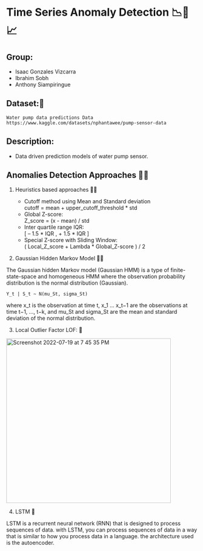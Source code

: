 # Time Series Anomaly Detection :chart_with_downwards_trend::rotating_light::chart_with_upwards_trend:

## Group:
    
- Isaac Gonzales Vizcarra
- Ibrahim Sobh
- Anthony Siampiringue

## Dataset::potable_water:
    Water pump data predictions Data
    https://www.kaggle.com/datasets/nphantawee/pump-sensor-data
        
## Description:
- Data driven prediction models of water pump sensor.
 

## Anomalies Detection Approaches :scientist:

1. Heuristics based approaches  :man_cook:
    - Cutoff method using Mean and Standard deviation</br> cutoff = mean + upper_cutoff_threshold * std  
    - Global Z-score:</br> Z_score = (x - mean) / std
    - Inter quartile range IQR: </br> [ – 1.5 * IQR , + 1.5 * IQR ]
    - Special Z-score with Sliding Window:</br> ( Local_Z_score + Lambda  * Global_Z-score ) / 2

2.  Gaussian Hidden Markov Model  :technologist:

The Gaussian hidden Markov model (Gaussian HMM) is a type of finite-state-space and homogeneous HMM where the observation probability distribution is the normal distribution (Gaussian).

    Y_t | S_t ~ N(mu_St, sigma_St)

where x_t is the observation at time t, x_1 ... x_t−1 are the observations at time t−1, ..., t−k, and mu_St and sigma_St are the mean and standard deviation of the normal distribution.

3. Local Outlier Factor LOF: :ninja:
<img width="434" alt="Screenshot 2022-07-19 at 7 45 35 PM" src="https://user-images.githubusercontent.com/49615833/179815671-633f946a-be3b-477b-83ae-d9f437e82d96.png">

4. LSTM :robot:

LSTM is a recurrent neural network (RNN) that is designed to process sequences of data. with LSTM, you can process sequences of data in a way that is similar to how you process data in a language. the architecture used is the autoencoder.
          
      

